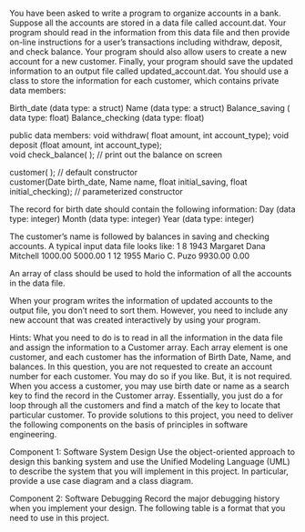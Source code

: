 You have been asked to write a program to organize accounts in a bank. Suppose all the accounts are stored in a data file called account.dat. Your program should read in the information from this data file and then provide on-line instructions for a user’s
transactions including withdraw, deposit, and check balance.  Your program should also allow users to create a new account for a new customer. Finally, your program should save the updated information to an output file called updated_account.dat.
You should use a class to store the information for each customer, which contains private data members:

Birth_date  (data type: a struct)
Name (data type: a struct) 
Balance_saving ( data type: float) 
Balance_checking (data type: float)

public data members:
void withdraw( float amount, int  account_type); 
void deposit (float amount, int  account_type);  
void check_balance( );  // print out the balance on screen 

customer(  );   // default constructor          
customer(Date birth_date,  Name  name, float initial_saving, float
initial_checking);  // parameterized constructor

The record for birth date should contain the following information:
Day (data type: integer) 
Month (data type: integer) 
Year (data type: integer)

The customer’s name is followed by balances in saving and checking accounts.
A typical input data file looks like:
1 8 1943 
Margaret Dana Mitchell 
1000.00 
5000.00 
1 12 1955 
Mario C. Puzo
9930.00 
0.00

An array of class should be used to hold the information of all the accounts in the data file.

When your program writes the information of updated accounts to the output file, you
don’t need to sort them. However, you need to include any new account that was created
interactively by using your program.  

Hints:
What you need to do is to read in all the information in the data file and assign the information to a Customer array. Each array element is one customer, and each customer has the information of Birth Date, Name, and balances. In this question, you are not requested to create an account number for each customer. You may do so if you like. But, it is not required. When you access a customer, you may use birth date or name as a search key to find the record in the Customer array. Essentially, you just do a for loop through all the customers and find a match of the key to locate that particular customer. To provide solutions to this project, you need to deliver the following components on the basis of principles in software engineering.

Component 1:   Software System Design
Use the object-oriented approach to design this banking system and use the Unified Modeling Language (UML) to describe the system that you will implement in this project. In particular, provide a use case diagram and a class diagram.

Component 2:   Software Debugging
Record the major debugging history when you implement your design.  The following table is a format that you need to use in this project.

